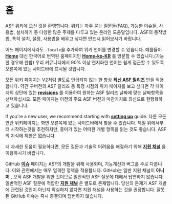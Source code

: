 # 홈

ASF 위키에 오신 것을 환영합니다. 위키는 자주 묻는 질문들(FAQ), 가능한 이슈들, 사용법, 설치하기 등 다양한 많은 주제를 다루고 있는 온라인 도움말입니다. ASF의 동작방법, 특히 설치, 설정, 사용법을 배우고 싶다면 반드시 읽어보시기 바랍니다.

어느 페이지에서라도 `-locale`을 추가하여 위키 언어를 변경할 수 있습니다. 예를들어 **[Home](https://github.com/JustArchiNET/ArchiSteamFarm/wiki/Home)** 대신 한국어로 번역된 홈페이지인 **[Home-ko-KR](https://github.com/JustArchiNET/ArchiSteamFarm/wiki/Home-ko-KR)** 를 방문할 수 있습니다.(가능한 경우에 한함) 우리 커뮤니티에서 90% 이상 현지화한 언어는 쉽게 접근할 수 있도록 오른쪽에 있는 사이드바에 표시될 것입니다.

모든 위키 페이지는 V2처럼 별도로 언급되지 않는 한 항상 **[최신 ASF 릴리즈](https://github.com/JustArchiNET/ArchiSteamFarm/releases)** 만을 적용합니다. 약간 구버전의 ASF 릴리즈 등 특정 시점의 위키 페이지를 보고 싶다면 각 페이지의 상단에 있는 **[revisions](https://github.com/JustArchiNET/ArchiSteamFarm/wiki/_history)** 를 이용하여 원하는 ASF 릴리즈 날짜에 맞는 날짜항목을 선택하십시오. 모든 페이지는 이전의 주요 ASF 버전과 마찬가지로 최신으로 현행화하고 있습니다.

If you're a new user, we recommend starting with **[setting up](https://github.com/JustArchiNET/ArchiSteamFarm/wiki/Setting-up)** guide. 다른 모든 연관 위키페이지는 화면 오른쪽에 있는 사이드바에서 찾을 수 있습니다. 제일 위에서부터 시작하는것을 추천하지만, 흥미가 있는 어떠한 개별 항목을 읽는 것도 좋습니다. ASF의 지식에 제한은 없습니다.

더 자세한 도움이 필요하다면, 모든 질문과 기술적 어려움을 해결하기 위해 **[지원 채널](https://github.com/JustArchiNET/ArchiSteamFarm/blob/main/.github/SUPPORT.md)** 을 이용하시기 바랍니다.

GitHub **[이슈](https://github.com/JustArchiNET/ArchiSteamFarm/issues)** 페이지는 ASF의 개발을 위해 사용되며, 기능개선과 버그를 주로 다룹니다. 이와 관련해서는 매우 엄격한 정책을 적용합니다. GitHub는 일반 지원 채널이 **아니며** , 오직 ASF 개발을 위한 것이므로 일반적인 ASF 질문에 대해서 답변하지 않습니다. 일반적인 ASF 질문에 적합한 **[지원 채널](https://github.com/JustArchiNET/ArchiSteamFarm/blob/main/.github/SUPPORT.md)** 은 별도로 존재합니다. 당신의 문제가 ASF 개발에 관련된 것인지 아닌지 확실하지 않다면 지원 채널을 사용하는 것을 권장합니다. 잘못된 GitHub 이슈는 즉시 종결되며 답변하지 않습니다.